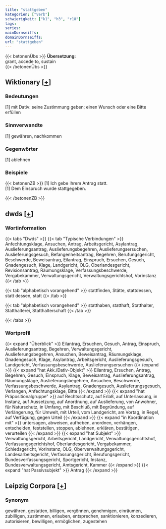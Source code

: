 ```yaml
---
title: "stattgeben"
kategorien: ["Verb"]
schwierigkeit: ["k1", "h3", "r18"]
tags:
series:
mainDornseiffs:
domainDornseiffs:
url: "stattgeben"
---
```


{{< betonenÜbs >}}
**Übersetzung:**  
grant, accede to, sustain  
{{< /betonenÜbs >}}

## Wiktionary [[+](https://de.wiktionary.org/wiki/stattgeben)]

### Bedeutungen
[1] mit Dativ: seine Zustimmung geben; einen Wunsch oder eine Bitte erfüllen  

### Sinnverwandte
[1] gewähren, nachkommen  

### Gegenwörter
[1] ablehnen  

### Beispiele
{{< betonenZB >}}
[1] Ich gebe Ihrem Antrag statt.  
[1] Dem Einspruch wurde stattgegeben.  

{{< /betonenZB >}}


## dwds [[+](https://www.dwds.de/wb/stattgeben)]

### Wortinformation
{{< tabs "Dwds" >}}
{{< tab "Typische Verbindungen" >}}
Anfechtungsklage, Ansuchen, Antrag, Arbeitsgericht, Asylantrag, Auslieferungsantrag, Auslieferungsbegehren, Auslieferungsersuchen, Auslieferungsgesuch, Befangenheitsantrag, Begehren, Berufungsgericht, Beschwerde, Beweisantrag, Eilantrag, Einspruch, Ersuchen, Gesuch, Gnadengesuch, Klage, Landgericht, OLG, Oberlandesgericht, Revisionsantrag, Räumungsklage, Verfassungsbeschwerde, Vergabekammer, Verwaltungsgericht, Verwaltungsgerichtshof, Vorinstanz
{{< /tab >}}

{{< tab "alphabetisch vorangehend" >}}
stattfinden, Stätte, stattdessen, statt dessen, statt
{{< /tab >}}

{{< tab "alphabetisch vorangehend" >}}
statthaben, statthaft, Statthalter, Statthalterei, Statthalterschaft
{{< /tab >}}

{{< /tabs >}}

### Wortprofil
{{< expand "Überblick" >}} Eilantrag, Ersuchen, Gesuch, Antrag, Einspruch, Auslieferungsantrag, Begehren, Verwaltungsgericht, Auslieferungsbegehren, Ansuchen, Beweisantrag, Räumungsklage, Gnadengesuch, Klage, Asylantrag, Arbeitsgericht, Auslieferungsgesuch, Landgericht, Verfassungsbeschwerde, Auslieferungsersuchen {{< /expand >}}
{{< expand "hat Akk./Dativ-Objekt" >}} Eilantrag, Ersuchen, Antrag, Begehren, Gesuch, Einspruch, Klage, Beweisantrag, Auslieferungsantrag, Räumungsklage, Auslieferungsbegehren, Ansuchen, Beschwerde, Verfassungsbeschwerde, Asylantrag, Gnadengesuch, Auslieferungsgesuch, Verlangen, Anfechtungsklage, Bitte {{< /expand >}}
{{< expand "hat Präpositionalgruppe" >}} auf Rechtsschutz, auf Erlaß, auf Unterlassung, in Instanz, auf Aussetzung, auf Anordnung, auf Auslieferung, von Anwohner, für Naturschutz, in Umfang, mit Beschluß, mit Begründung, auf Verlängerung, für Umwelt, mit Urteil, vom Landgericht, am Vortag, in Regel, auf Verfügung, gegen Urteil {{< /expand >}}
{{< expand "in Koordination mit" >}} untersagen, abweisen, aufheben, anordnen, verhängen, entscheiden, feststellen, stoppen, ablehnen, erklären, bestätigen, verurteilen {{< /expand >}}
{{< expand "hat Subjekt" >}} Verwaltungsgericht, Arbeitsgericht, Landgericht, Verwaltungsgerichtshof, Verfassungsgerichtshof, Oberlandesgericht, Vergabekammer, Schiedsgericht, Vorinstanz, OLG, Oberverwaltungsgericht, Landesarbeitsgericht, Verfassungsgericht, Berufungsgericht, Bundesverfassungsgericht, Sportgericht, Instanz, Bundesverwaltungsgericht, Amtsgericht, Kammer {{< /expand >}}
{{< expand "hat Passivsubjekt" >}} Antrag {{< /expand >}}

## Leipzig Corpora [[+](https://corpora.uni-leipzig.de/en/res?word=stattgeben&corpusId=deu_newscrawl-public_2018)]


### Synonym
gewähren, gestatten, billigen, vergönnen, genehmigen, einräumen, zubilligen, zustimmen, erlauben, entsprechen, sanktionieren, konzedieren, autorisieren, bewilligen, ermöglichen, zugestehen

